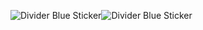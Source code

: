 <img src="https://media.tenor.com/aODlZnAXYKwAAAAi/divider-blue.gif" alt="Divider Blue Sticker"/><img src="https://media.tenor.com/aODlZnAXYKwAAAAi/divider-blue.gif" alt="Divider Blue Sticker"/>


